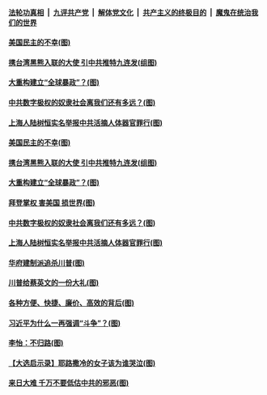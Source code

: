 

####  [法轮功真相](../../../../basic/blob/master/README.md?t=01180631) &nbsp;|&nbsp; [九评共产党](../../../../9ping.md/blob/master/README.md?t=01180631) &nbsp;|&nbsp; [解体党文化](../../../../jtdwh.md/blob/master/README.md?t=01180631)  &nbsp;|&nbsp; [共产主义的终极目的](../../../../gczydzjmd.md/blob/master/README.md?t=01180631) &nbsp;|&nbsp; [魔鬼在统治我们的世界](../../../../mgztzwmdsj.md/blob/master/README.md?t=01180631) 


#### [美国民主的不幸(图)](../pages/p4/959336.md?t=01180631) 

#### [携台湾黑熊入联的大使 引中共推特九连发(组图)](../pages/p4/959372.md?t=01180631) 

#### [大重构建立“全球暴政”？(图)](../pages/p4/959328.md?t=01180631) 

#### [中共数字极权的奴隶社会离我们还有多远？(图)](../pages/p4/959378.md?t=01180631) 

#### [上海人陆树恒实名举报中共活摘人体器官罪行(图)](../pages/p4/959348.md?t=01180631) 






#### [美国民主的不幸(图)](../pages/p4/959336.md?t=01180631) 

#### [携台湾黑熊入联的大使 引中共推特九连发(组图)](../pages/p4/959372.md?t=01180631) 

#### [大重构建立“全球暴政”？(图)](../pages/p4/959328.md?t=01180631) 

#### [拜登掌权 害美国 损世界(图)](../pages/p4/959322.md?t=01180631) 

#### [中共数字极权的奴隶社会离我们还有多远？(图)](../pages/p4/959378.md?t=01180631) 

#### [上海人陆树恒实名举报中共活摘人体器官罪行(图)](../pages/p4/959348.md?t=01180631) 

#### [华府建制派追杀川普(图)](../pages/p4/959277.md?t=01180631) 

#### [川普给蔡英文的一份大礼(图)](../pages/p4/959279.md?t=01180631) 

#### [各种方便、快捷、廉价、高效的背后(图)](../pages/p4/959276.md?t=01180631) 

#### [习近平为什么一再强调“斗争”？(图)](../pages/p4/959280.md?t=01180631) 

#### [李怡：不归路(图)](../pages/p4/959274.md?t=01180631) 

#### [【大选启示录】耶路撒冷的女子该为谁哭泣(图)](../pages/p4/958510.md?t=01180631) 



#### [来日大难 千万不要低估中共的邪恶(图)](../pages/p4/959163.md?t=01180631) 

